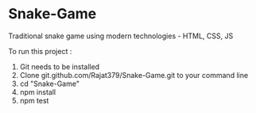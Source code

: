 # Snake-Game
Traditional snake game using modern technologies - HTML, CSS, JS

To run this project :
 1. Git needs to be installed
 2. Clone git.github.com/Rajat379/Snake-Game.git to your command line
 3. cd "Snake-Game"
 4. npm install
 5. npm test
